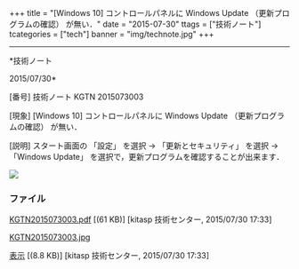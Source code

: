 ﻿+++
title = "[Windows 10] コントロールパネルに Windows Update （更新プログラムの確認） が無い．"
date = "2015-07-30"
ttags = ["技術ノート"]
tcategories = ["tech"]
banner = "img/technote.jpg"
+++

-----------------------------------------------------------------------------------------------------------------------------

*技術ノート

2015/07/30*


[番号]
技術ノート KGTN 2015073003

[現象]
[Windows 10] コントロールパネルに Windows Update
（更新プログラムの確認） が無い．

[説明]
スタート画面の 「設定」 を選択 → 「更新とセキュリティ」 を選択 →
「Windows Update」 を選択で，更新プログラムを確認することが出来ます．

![](http://techreport.kitasp.net/attachments/download/2184/KGTN2015073003.jpg)


### ファイル

 
 


[KGTN2015073003.pdf](http://techreport.kitasp.net/attachments/download/2183/KGTN2015073003.pdf)
 [(61 KB)] [kitasp 技術センター, 2015/07/30
17:33]

[KGTN2015073003.jpg](http://techreport.kitasp.net/attachments/download/2184/KGTN2015073003.jpg)

[表示](http://techreport.kitasp.net/attachments/2184/KGTN2015073003.jpg "表示")
 [(8.8 KB)] [kitasp 技術センター, 2015/07/30
17:33]


 


 

